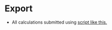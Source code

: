 # Export

* All calculations submitted using [script like this.](https://github.com/laurarnichols/CrossSectionCalculations/blob/main/Scripts/onyx/run_Export.scr)

